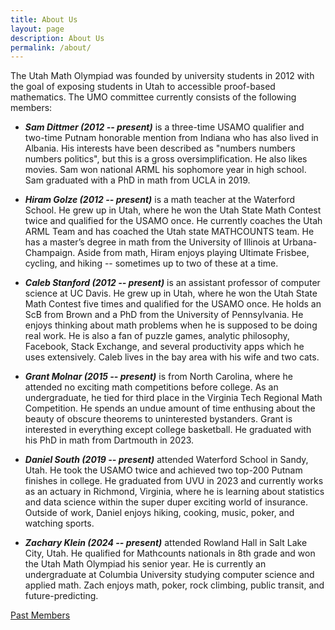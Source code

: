 ```yaml
---
title: About Us
layout: page
description: About Us
permalink: /about/
---
```


The Utah Math Olympiad was founded by university students in 2012 with the goal of exposing students in Utah to accessible proof-based mathematics. The UMO committee currently consists of the following members:

- ***Sam Dittmer (2012 -- present)***
is a three-time USAMO qualifier and two-time Putnam honorable mention from Indiana who has also lived in Albania. His interests have been described as "numbers numbers numbers politics", but this is a gross oversimplification. He also likes movies. Sam won national ARML his sophomore year in high school. Sam graduated with a PhD in math from UCLA in 2019.

- ***Hiram Golze (2012 -- present)***
is a math teacher at the Waterford School. He grew up in Utah, where he won the Utah State Math Contest twice and qualified for the USAMO once. He currently coaches the Utah ARML Team and has coached the Utah state MATHCOUNTS team. He has a master’s degree in math from the University of Illinois at Urbana-Champaign. Aside from math, Hiram enjoys playing Ultimate Frisbee, cycling, and hiking -- sometimes up to two of these at a time.

- ***Caleb Stanford (2012 -- present)***
is an assistant professor of computer science at UC Davis.
He grew up in Utah, where he won the Utah State Math Contest five times and qualified for the USAMO once. He holds an ScB from Brown and a PhD from the University of Pennsylvania. He enjoys thinking about math problems when he is supposed to be doing real work. He is also a fan of puzzle games, analytic philosophy, Facebook, Stack Exchange, and several productivity apps which he uses extensively. Caleb lives in the bay area with his wife and two cats.

- ***Grant Molnar (2015 -- present)***
is from North Carolina, where he attended no exciting math competitions before college. As an undergraduate, he tied for third place in the Virginia Tech Regional Math Competition. He spends an undue amount of time enthusing about the beauty of obscure theorems to uninterested bystanders. Grant is interested in everything except college basketball. He graduated with his PhD in math from Dartmouth in 2023.

- ***Daniel South (2019 -- present)***
attended Waterford School in Sandy, Utah. He took the USAMO twice and achieved two top-200 Putnam finishes in college. He graduated from UVU in 2023 and currently works as an actuary in Richmond, Virginia, where he is learning about statistics and data science within the super duper exciting world of insurance. Outside of work, Daniel enjoys hiking, cooking, music, poker, and watching sports.

- ***Zachary Klein (2024 -- present)***
attended Rowland Hall in Salt Lake City, Utah. He qualified for Mathcounts nationals in 8th grade and won the Utah Math Olympiad his senior year. He is currently an undergraduate at Columbia University studying computer science and applied math. Zach enjoys math, poker, rock climbing, public transit, and future-predicting.

[Past Members](past)
